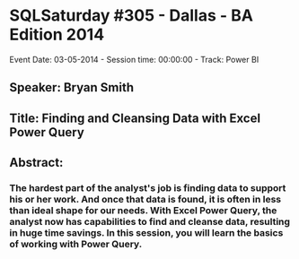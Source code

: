 # SQLSaturday #305 - Dallas - BA Edition 2014
Event Date: 03-05-2014 - Session time: 00:00:00 - Track: Power BI
## Speaker: Bryan Smith
## Title: Finding and Cleansing Data with Excel Power Query
## Abstract:
### The hardest part of the analyst's job is finding data to support his or her work.  And once that data is found, it is often in less than ideal shape for our needs.  With Excel Power Query, the analyst now has capabilities to find and cleanse data, resulting in huge time savings.  In this session, you will learn the basics of working with Power Query.
